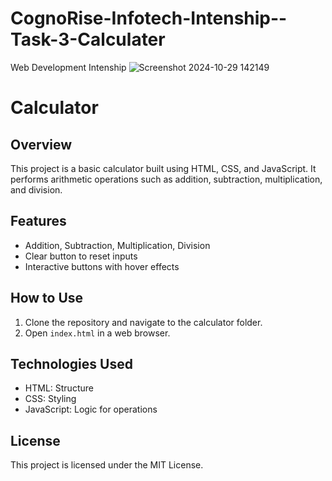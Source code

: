 # CognoRise-Infotech-Intenship--Task-3-Calculater
Web Development Intenship
![Screenshot 2024-10-29 142149](https://github.com/user-attachments/assets/1c909f99-6faf-47be-beb4-68667d8ae632)


# Calculator

## Overview
This project is a basic calculator built using HTML, CSS, and JavaScript. It performs arithmetic operations such as addition, subtraction, multiplication, and division.

## Features
- Addition, Subtraction, Multiplication, Division
- Clear button to reset inputs
- Interactive buttons with hover effects

## How to Use
1. Clone the repository and navigate to the calculator folder.
2. Open `index.html` in a web browser.

## Technologies Used
- HTML: Structure
- CSS: Styling
- JavaScript: Logic for operations

## License
This project is licensed under the MIT License.
